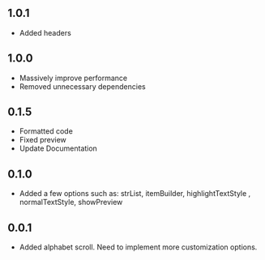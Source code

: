 ## 1.0.1
* Added headers

## 1.0.0
* Massively improve performance
* Removed unnecessary dependencies


## 0.1.5
* Formatted code
* Fixed preview
* Update Documentation


## 0.1.0

* Added a few options such as: strList, itemBuilder, highlightTextStyle
, normalTextStyle, showPreview


## 0.0.1

* Added alphabet scroll. Need to implement more customization options.

